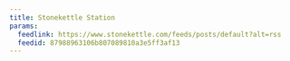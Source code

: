 ```yaml
---
title: Stonekettle Station
params:
  feedlink: https://www.stonekettle.com/feeds/posts/default?alt=rss
  feedid: 87988963106b807089810a3e5ff3af13
---
```

